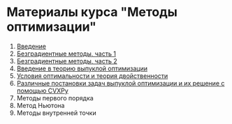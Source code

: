 # Материалы курса "Методы оптимизации"

1. [Введение](./01-Intro/01-Intro.ipynb)
2. [Безградиентные методы, часть 1](./02-LocalSearch/02-LocalSearch.ipynb)
3. [Безградиентные методы, часть 2]()
4. [Введение в теорию выпуклой оптимизации]()
5. [Условия оптимальности и теория двойственности]()
6. [Pазличные постановки задач выпуклой оптимизации и их решение с помощью  CVXPy]()
7. Методы первого порядка
8. Метод Ньютона
9. Методы внутренней точки
